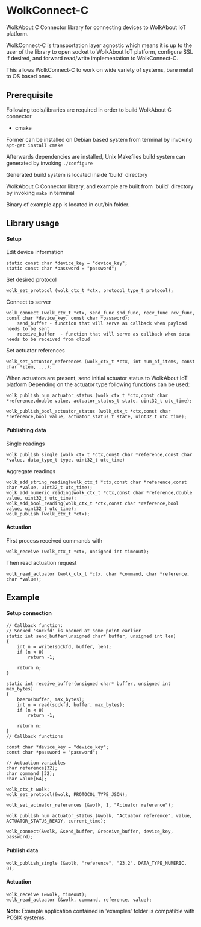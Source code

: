 # WolkConnect-C
WolkAbout C Connector library for connecting devices to WolkAbout IoT platform.

WolkConnect-C is transportation layer agnostic which means it is up to the user of the library to
open socket to WolkAbout IoT platform, configure SSL if desired, and forward read/write implementation to WolkConnect-C.

This allows WolkConnect-C to work on wide variety of systems, bare metal to OS based ones.

Prerequisite
------
Following tools/libraries are required in order to build WolkAbout C connector

 * cmake

Former can be installed on Debian based system from terminal by invoking
`apt-get install cmake`

Afterwards dependencies are installed, Unix Makefiles build system can generated by invoking
`./configure`

Generated build system is located inside 'build' directory

WolkAbout C Connector library, and example are built from 'build' directory by invoking
`make` in terminal

Binary of example app is located in out/bin folder.

## Library usage
#### Setup
Edit device information

```
static const char *device_key = "device_key";
static const char *password = "password";

```

Set desired protocol

```
wolk_set_protocol (wolk_ctx_t *ctx, protocol_type_t protocol);
```

Connect to server

```
wolk_connect (wolk_ctx_t *ctx, send_func snd_func, recv_func rcv_func, const char *device_key, const char *password);
    send_buffer - function that will serve as callback when payload needs to be sent
    receive_buffer  - function that will serve as callback when data needs to be received from cloud
```

Set actuator references

```
wolk_set_actuator_references (wolk_ctx_t *ctx, int num_of_items, const char *item, ...);
```

When actuators are present, send initial actuator status to WolkAbout IoT platform
Depending on the actuator type following functions can be used:

```
wolk_publish_num_actuator_status (wolk_ctx_t *ctx,const char *reference,double value, actuator_status_t state, uint32_t utc_time);
```
```
wolk_publish_bool_actuator_status (wolk_ctx_t *ctx,const char *reference,bool value, actuator_status_t state, uint32_t utc_time);
```

#### Publishing data

Single readings
```
wolk_publish_single (wolk_ctx_t *ctx,const char *reference,const char *value, data_type_t type, uint32_t utc_time)
```

Aggregate readings
```
wolk_add_string_reading(wolk_ctx_t *ctx,const char *reference,const char *value, uint32_t utc_time);
wolk_add_numeric_reading(wolk_ctx_t *ctx,const char *reference,double value, uint32_t utc_time);
wolk_add_bool_reading(wolk_ctx_t *ctx,const char *reference,bool value, uint32_t utc_time);
wolk_publish (wolk_ctx_t *ctx);
```

#### Actuation

First process received commands with
```
wolk_receive (wolk_ctx_t *ctx, unsigned int timeout);
```
Then read actuation request
```
wolk_read_actuator (wolk_ctx_t *ctx, char *command, char *reference, char *value);
```

## Example
#### Setup connection
```
// Callback function:
// Socked 'sockfd' is opened at some point earlier
static int send_buffer(unsigned char* buffer, unsigned int len)
{
    int n = write(sockfd, buffer, len);
    if (n < 0)
        return -1;

    return n;
}

static int receive_buffer(unsigned char* buffer, unsigned int max_bytes)
{
    bzero(buffer, max_bytes);
    int n = read(sockfd, buffer, max_bytes);
    if (n < 0)
        return -1;

    return n;
}
// Callback functions

const char *device_key = "device_key";
const char *password = "password";

// Actuation variables
char reference[32];
char command [32];
char value[64];

wolk_ctx_t wolk;
wolk_set_protocol(&wolk, PROTOCOL_TYPE_JSON);

wolk_set_actuator_references (&wolk, 1, "Actuator reference");

wolk_publish_num_actuator_status (&wolk, "Actuator reference", value, ACTUATOR_STATUS_READY, current_time);

wolk_connect(&wolk, &send_buffer, &receive_buffer, device_key, password);
```
#### Publish data
```
wolk_publish_single (&wolk, "reference", "23.2", DATA_TYPE_NUMERIC, 0);
```

#### Actuation
```
wolk_receive (&wolk, timeout);
wolk_read_actuator (&wolk, command, reference, value);
```

**Note:** Example application contained in 'examples' folder is compatible with POSIX systems.
